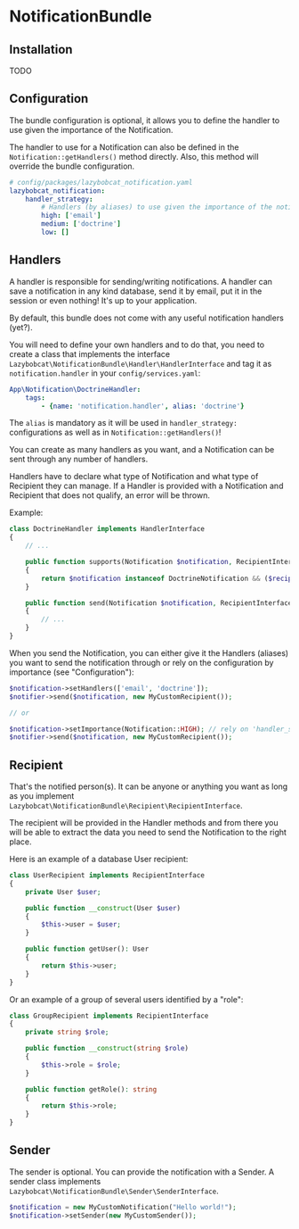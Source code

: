 # NotificationBundle

## Installation

TODO


## Configuration

The bundle configuration is optional, it allows you to define the handler to use given
the importance of the Notification.

The handler to use for a Notification can also be defined in the `Notification::getHandlers()`
method directly. Also, this method will override the bundle configuration.

```yaml
# config/packages/lazybobcat_notification.yaml
lazybobcat_notification:
    handler_strategy:
        # Handlers (by aliases) to use given the importance of the notification
        high: ['email']
        medium: ['doctrine']
        low: []
```


## Handlers

A handler is responsible for sending/writing notifications. A handler can save a notification
in any kind database, send it by email, put it in the session or even nothing! It's up to
your application.

By default, this bundle does not come with any useful notification handlers (yet?).

You will need to define your own handlers and to do that, you need to create a class that
implements the interface `Lazybobcat\NotificationBundle\Handler\HandlerInterface` and
tag it as `notification.handler` in your `config/services.yaml`:

```yaml
App\Notification\DoctrineHandler:
    tags:
        - {name: 'notification.handler', alias: 'doctrine'}
```

The `alias` is mandatory as it will be used in `handler_strategy:` configurations as well as in
`Notification::getHandlers()`!

You can create as many handlers as you want, and a Notification can be sent through any number
of handlers.

Handlers have to declare what type of Notification and what type of Recipient they can manage. If a Handler is
provided with a Notification and Recipient that does not qualify, an error will be thrown.

Example:

```php
class DoctrineHandler implements HandlerInterface
{
    // ...

    public function supports(Notification $notification, RecipientInterface $recipient): bool
    {
        return $notification instanceof DoctrineNotification && ($recipient instanceof UserRecipient || $recipient instanceof GroupRecipient);
    }

    public function send(Notification $notification, RecipientInterface $recipient): void
    {
        // ...
    }
}
```

When you send the Notification, you can either give it the Handlers (aliases) you want to send the notification
through or rely on the configuration by importance (see "Configuration"):

```php
$notification->setHandlers(['email', 'doctrine']);
$notifier->send($notification, new MyCustomRecipient());

// or

$notification->setImportance(Notification::HIGH); // rely on 'handler_strategy' configuration for 'high' importance
$notifier->send($notification, new MyCustomRecipient());
```


## Recipient

That's the notified person(s). It can be anyone or anything you want as long as you implement 
`Lazybobcat\NotificationBundle\Recipient\RecipientInterface`.

The recipient will be provided in the Handler methods and from there you will be able to extract the data you
need to send the Notification to the right place.

Here is an example of a database User recipient:

```php
class UserRecipient implements RecipientInterface
{
    private User $user;

    public function __construct(User $user)
    {
        $this->user = $user;
    }

    public function getUser(): User
    {
        return $this->user;
    }
}
```

Or an example of a group of several users identified by a "role":

```php
class GroupRecipient implements RecipientInterface
{
    private string $role;

    public function __construct(string $role)
    {
        $this->role = $role;
    }

    public function getRole(): string
    {
        return $this->role;
    }
}
```


## Sender

The sender is optional. You can provide the notification with a Sender. A sender class implements
`Lazybobcat\NotificationBundle\Sender\SenderInterface`.

```php
$notification = new MyCustomNotification("Hello world!");
$notification->setSender(new MyCustomSender());
```
